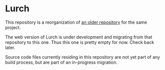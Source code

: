 
# Lurch

This repository is a reorganization of
[an older repository](https://github.com/nathancarter/weblurch)
for the same project.

The web version of Lurch is under development and migrating from that
repository to this one.  Thus this one is pretty empty for now.  Check back
later.

Source code files currently residing in this repository are not yet part of
any build process, but are part of an in-progress migration.
